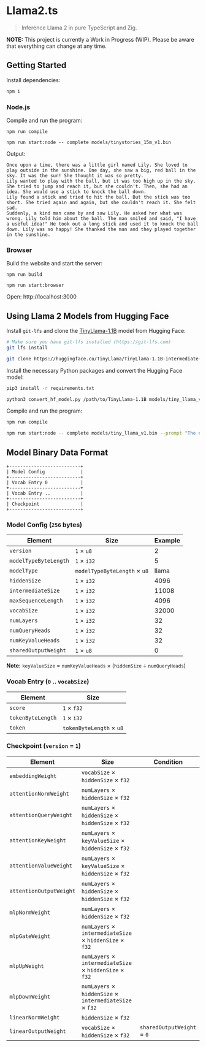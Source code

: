 # Llama2.ts

> Inference Llama 2 in pure TypeScript and Zig.

**NOTE:** This project is currently a Work in Progress (WIP). Please be aware that everything can
change at any time.

## Getting Started

Install dependencies:

```sh
npm i
```

### Node.js

Compile and run the program:

```
npm run compile
```

```
npm run start:node -- complete models/tinystories_15m_v1.bin
```

Output:

```
Once upon a time, there was a little girl named Lily. She loved to play outside in the sunshine. One day, she saw a big, red ball in the sky. It was the sun! She thought it was so pretty.
Lily wanted to play with the ball, but it was too high up in the sky. She tried to jump and reach it, but she couldn't. Then, she had an idea. She would use a stick to knock the ball down.
Lily found a stick and tried to hit the ball. But the stick was too short. She tried again and again, but she couldn't reach it. She felt sad.
Suddenly, a kind man came by and saw Lily. He asked her what was wrong. Lily told him about the ball. The man smiled and said, "I have a useful idea!" He took out a long stick and used it to knock the ball down. Lily was so happy! She thanked the man and they played together in the sunshine.
```

### Browser

Build the website and start the server:

```
npm run build
```

```
npm run start:browser
```

Open: http://localhost:3000

## Using Llama 2 Models from Hugging Face

Install `git-lfs` and clone the
[TinyLlama-1.1B](https://huggingface.co/TinyLlama/TinyLlama-1.1B-intermediate-step-955k-token-2T)
model from Hugging Face:

```sh
# Make sure you have git-lfs installed (https://git-lfs.com)
git lfs install
```

```sh
git clone https://huggingface.co/TinyLlama/TinyLlama-1.1B-intermediate-step-955k-token-2T
```

Install the necessary Python packages and convert the Hugging Face model:

```sh
pip3 install -r requirements.txt
```

```sh
python3 convert_hf_model.py /path/to/TinyLlama-1.1B models/tiny_llama_v1.bin
```

Compile and run the program:

```sh
npm run compile
```

```sh
npm run start:node -- complete models/tiny_llama_v1.bin --prompt "The number 42 is"
```

## Model Binary Data Format

```
+--------------------------+
| Model Config             |
+--------------------------+
| Vocab Entry 0            |
+--------------------------+
| Vocab Entry ..           |
+--------------------------+
| Checkpoint               |
+--------------------------+
```

### Model Config (`256` bytes)

| Element               | Size                         | Example |
| --------------------- | ---------------------------- | ------- |
| `version`             | `1` × `u8`                   | 2       |
| `modelTypeByteLength` | `1` × `i32`                  | 5       |
| `modelType`           | `modelTypeByteLength` × `u8` | llama   |
| `hiddenSize`          | `1` × `i32`                  | 4096    |
| `intermediateSize`    | `1` × `i32`                  | 11008   |
| `maxSequenceLength`   | `1` × `i32`                  | 4096    |
| `vocabSize`           | `1` × `i32`                  | 32000   |
| `numLayers`           | `1` × `i32`                  | 32      |
| `numQueryHeads`       | `1` × `i32`                  | 32      |
| `numKeyValueHeads`    | `1` × `i32`                  | 32      |
| `sharedOutputWeight`  | `1` × `u8`                   | 0       |

**Note:** `keyValueSize` = `numKeyValueHeads` × (`hiddenSize` ÷ `numQueryHeads`)

### Vocab Entry (`0` .. `vocabSize`)

| Element           | Size                     |
| ----------------- | ------------------------ |
| `score`           | `1` × `f32`              |
| `tokenByteLength` | `1` × `i32`              |
| `token`           | `tokenByteLength` × `u8` |

### Checkpoint (`version` = `1`)

| Element                 | Size                                                    | Condition                  |
| ----------------------- | ------------------------------------------------------- | -------------------------- |
| `embeddingWeight`       | `vocabSize` × `hiddenSize` × `f32`                      |                            |
| `attentionNormWeight`   | `numLayers` × `hiddenSize` × `f32`                      |                            |
| `attentionQueryWeight`  | `numLayers` × `hiddenSize` × `hiddenSize` × `f32`       |                            |
| `attentionKeyWeight`    | `numLayers` × `keyValueSize` × `hiddenSize` × `f32`     |                            |
| `attentionValueWeight`  | `numLayers` × `keyValueSize` × `hiddenSize` × `f32`     |                            |
| `attentionOutputWeight` | `numLayers` × `hiddenSize` × `hiddenSize` × `f32`       |                            |
| `mlpNormWeight`         | `numLayers` × `hiddenSize` × `f32`                      |                            |
| `mlpGateWeight`         | `numLayers` × `intermediateSize` × `hiddenSize` × `f32` |                            |
| `mlpUpWeight`           | `numLayers` × `intermediateSize` × `hiddenSize` × `f32` |                            |
| `mlpDownWeight`         | `numLayers` × `hiddenSize` × `intermediateSize` × `f32` |                            |
| `linearNormWeight`      | `hiddenSize` × `f32`                                    |                            |
| `linearOutputWeight`    | `vocabSize` × `hiddenSize` × `f32`                      | `sharedOutputWeight` = `0` |
